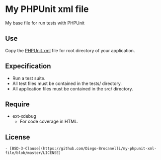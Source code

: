 # My PHPUnit xml file

My base file for run tests with PHPUnit

## Use

Copy the [PHPUnit.xml](https://github.com/Diego-Brocanelli/my-phpunit-xml-file/blob/master/phpunit.xml) file for root directory of your application.

## Expecification

- Run a test suite.
- All test files must be contained in the tests/ directory.
- All application files must be contained in the src/ directory.

## Require

- ext-xdebug
    - For code coverage in HTML.
    
## License
    - [BSD-3-Clause](https://github.com/Diego-Brocanelli/my-phpunit-xml-file/blob/master/LICENSE)
